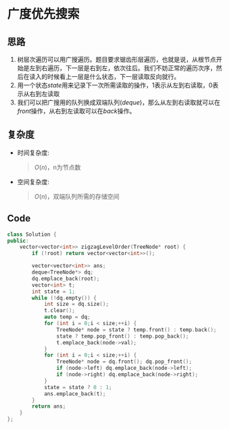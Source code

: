 # 广度优先搜索
## 思路
1. 树层次遍历可以用广搜遍历。题目要求锯齿形层遍历，也就是说，从根节点开始是左到右遍历，下一层是右到左，依次往后。我们不妨正常的遍历次序，然后在读入的时候看上一层是什么状态，下一层读取反向就行。
2. 用一个状态$state$用来记录下一次所需读取的操作，$1$表示从左到右读取，$0$表示从右到左读取
3. 我们可以把广搜用的队列换成双端队列($deque$)，那么从左到右读取就可以在$front$操作，从右到左读取可以在$back$操作。
## 复杂度
- 时间复杂度:
  > $O(n)$，n为节点数
- 空间复杂度:
  > $O(n)$，双端队列所需的存储空间

## Code
```C++ []
class Solution {
public:
    vector<vector<int>> zigzagLevelOrder(TreeNode* root) {
        if (!root) return vector<vector<int>>();

        vector<vector<int>> ans;
        deque<TreeNode*> dq;
        dq.emplace_back(root);
        vector<int> t;
        int state = 1;
        while (!dq.empty()) {
            int size = dq.size();
            t.clear();
            auto temp = dq;
            for (int i = 0;i < size;++i) {
                TreeNode* node = state ? temp.front() : temp.back();
                state ? temp.pop_front() : temp.pop_back();
                t.emplace_back(node->val);
            }
            for (int i = 0;i < size;++i) {
                TreeNode* node = dq.front(); dq.pop_front();
                if (node->left) dq.emplace_back(node->left);
                if (node->right) dq.emplace_back(node->right);
            }
            state = state ? 0 : 1;
            ans.emplace_back(t);
        }
        return ans;
    }
};
```